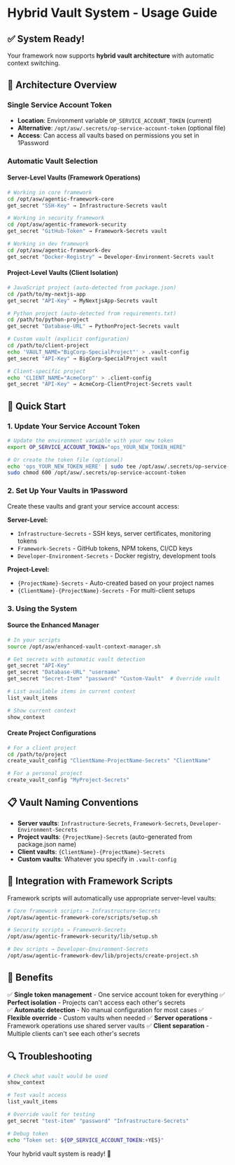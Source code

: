 # Hybrid Vault System - Usage Guide

## ✅ System Ready!

Your framework now supports **hybrid vault architecture** with automatic context switching.

## 🔐 Architecture Overview

### Single Service Account Token
- **Location**: Environment variable `OP_SERVICE_ACCOUNT_TOKEN` (current)
- **Alternative**: `/opt/asw/.secrets/op-service-account-token` (optional file)
- **Access**: Can access all vaults based on permissions you set in 1Password

### Automatic Vault Selection

#### Server-Level Vaults (Framework Operations)
```bash
# Working in core framework
cd /opt/asw/agentic-framework-core
get_secret "SSH-Key" → Infrastructure-Secrets vault

# Working in security framework  
cd /opt/asw/agentic-framework-security
get_secret "GitHub-Token" → Framework-Secrets vault

# Working in dev framework
cd /opt/asw/agentic-framework-dev
get_secret "Docker-Registry" → Developer-Environment-Secrets vault
```

#### Project-Level Vaults (Client Isolation)
```bash
# JavaScript project (auto-detected from package.json)
cd /path/to/my-nextjs-app
get_secret "API-Key" → MyNextjsApp-Secrets vault

# Python project (auto-detected from requirements.txt)
cd /path/to/python-project  
get_secret "Database-URL" → PythonProject-Secrets vault

# Custom vault (explicit configuration)
cd /path/to/client-project
echo 'VAULT_NAME="BigCorp-SpecialProject"' > .vault-config
get_secret "API-Key" → BigCorp-SpecialProject vault

# Client-specific project
echo 'CLIENT_NAME="AcmeCorp"' > .client-config
get_secret "API-Key" → AcmeCorp-ClientProject-Secrets vault
```

## 🚀 Quick Start

### 1. Update Your Service Account Token
```bash
# Update the environment variable with your new token
export OP_SERVICE_ACCOUNT_TOKEN="ops_YOUR_NEW_TOKEN_HERE"

# Or create the token file (optional)
echo 'ops_YOUR_NEW_TOKEN_HERE' | sudo tee /opt/asw/.secrets/op-service-account-token
sudo chmod 600 /opt/asw/.secrets/op-service-account-token
```

### 2. Set Up Your Vaults in 1Password
Create these vaults and grant your service account access:

**Server-Level:**
- `Infrastructure-Secrets` - SSH keys, server certificates, monitoring tokens
- `Framework-Secrets` - GitHub tokens, NPM tokens, CI/CD keys  
- `Developer-Environment-Secrets` - Docker registry, development tools

**Project-Level:**
- `{ProjectName}-Secrets` - Auto-created based on your project names
- `{ClientName}-{ProjectName}-Secrets` - For multi-client setups

### 3. Using the System

#### Source the Enhanced Manager
```bash
# In your scripts
source /opt/asw/enhanced-vault-context-manager.sh

# Get secrets with automatic vault detection
get_secret "API-Key"
get_secret "Database-URL" "username"  
get_secret "Secret-Item" "password" "Custom-Vault"  # Override vault

# List available items in current context
list_vault_items

# Show current context
show_context
```

#### Create Project Configurations
```bash
# For a client project
cd /path/to/project
create_vault_config "ClientName-ProjectName-Secrets" "ClientName"

# For a personal project  
create_vault_config "MyProject-Secrets"
```

## 📋 Vault Naming Conventions

- **Server vaults**: `Infrastructure-Secrets`, `Framework-Secrets`, `Developer-Environment-Secrets`
- **Project vaults**: `{ProjectName}-Secrets` (auto-generated from package.json name)
- **Client vaults**: `{ClientName}-{ProjectName}-Secrets`
- **Custom vaults**: Whatever you specify in `.vault-config`

## 🔧 Integration with Framework Scripts

Framework scripts will automatically use appropriate server-level vaults:
```bash
# Core framework scripts → Infrastructure-Secrets
/opt/asw/agentic-framework-core/scripts/setup.sh

# Security scripts → Framework-Secrets  
/opt/asw/agentic-framework-security/lib/setup.sh

# Dev scripts → Developer-Environment-Secrets
/opt/asw/agentic-framework-dev/lib/projects/create-project.sh
```

## 🎯 Benefits

✅ **Single token management** - One service account token for everything
✅ **Perfect isolation** - Projects can't access each other's secrets  
✅ **Automatic detection** - No manual configuration for most cases
✅ **Flexible override** - Custom vaults when needed
✅ **Server operations** - Framework operations use shared server vaults
✅ **Client separation** - Multiple clients can't see each other's secrets

## 🔍 Troubleshooting

```bash
# Check what vault would be used
show_context

# Test vault access
list_vault_items

# Override vault for testing
get_secret "test-item" "password" "Infrastructure-Secrets"

# Debug token
echo "Token set: ${OP_SERVICE_ACCOUNT_TOKEN:+YES}"
```

Your hybrid vault system is ready! 🎉